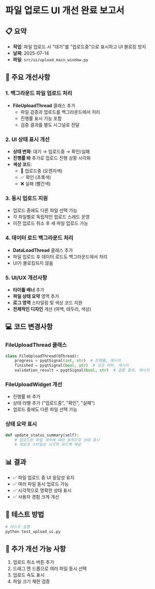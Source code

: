 # 파일 업로드 UI 개선 완료 보고서

## 📋 요약
- **작업**: 파일 업로드 시 "대기"를 "업로드중"으로 표시하고 UI 블로킹 방지
- **날짜**: 2025-07-14
- **파일**: `src/ui/upload_main_window.py`

## 🎯 주요 개선사항

### 1. 백그라운드 파일 업로드 처리
- **FileUploadThread** 클래스 추가
  - 파일 검증과 업로드를 백그라운드에서 처리
  - 진행률 표시 기능 포함
  - 검증 결과를 별도 시그널로 전달

### 2. UI 상태 표시 개선
- **상태 변화**: 대기 → 업로드중 → 확인/실패
- **진행률 바** 추가로 업로드 진행 상황 시각화
- **색상 코드**:
  - 🔄 업로드중 (오렌지색)
  - ✅ 확인 (초록색)
  - ❌ 실패 (빨간색)

### 3. 동시 업로드 지원
- 업로드 중에도 다른 파일 선택 가능
- 각 파일별로 독립적인 업로드 스레드 운영
- 이전 업로드 취소 후 새 파일 업로드 가능

### 4. 데이터 로드 백그라운드 처리
- **DataLoadThread** 클래스 추가
- 파일 업로드 후 데이터 로드도 백그라운드에서 처리
- UI가 블로킹되지 않음

### 5. UI/UX 개선사항
- **타이틀 배너** 추가
- **파일 상태 요약** 영역 추가
- **로그 영역** 스타일링 및 색상 코드 지원
- **전체적인 디자인** 개선 (여백, 테두리, 색상)

## 💻 코드 변경사항

### FileUploadThread 클래스
```python
class FileUploadThread(QThread):
    progress = pyqtSignal(int, str)  # 진행률, 메시지
    finished = pyqtSignal(bool, str)  # 성공 여부, 메시지
    validation_result = pyqtSignal(bool, str)  # 검증 결과, 메시지
```

### FileUploadWidget 개선
- 진행률 바 추가
- 상태 라벨 추가 ("업로드중", "확인", "실패")
- 업로드 중에도 다른 파일 선택 가능

### 상태 요약 표시
```python
def update_status_summary(self):
    # 업로드된 파일 개수에 따라 동적으로 상태 표시
    # 색상과 스타일로 시각적 피드백 제공
```

## 📊 결과
- ✅ 파일 업로드 중 UI 응답성 유지
- ✅ 여러 파일 동시 업로드 가능
- ✅ 시각적으로 명확한 상태 표시
- ✅ 사용자 경험 크게 개선

## 🔧 테스트 방법
```bash
# 테스트 실행
python test_upload_ui.py
```

## 📝 추가 개선 가능 사항
1. 업로드 취소 버튼 추가
2. 드래그 앤 드롭으로 여러 파일 동시 선택
3. 업로드 속도 표시
4. 파일 크기 제한 검증
